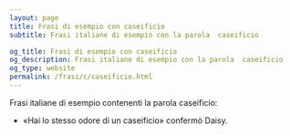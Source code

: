 ```yaml
---
layout: page
title: Frasi di esempio con caseificio 
subtitle: Frasi italiane di esempio con la parola  caseificio

og_title: Frasi di esempio con caseificio 
og_description: Frasi italiane di esempio con la parola  caseificio
og_type: website
permalink: /frasi/c/caseificio.html
---
```


Frasi italiane di esempio contenenti la parola caseificio:


- «Hai lo stesso odore di un caseificio» confermò Daisy.
